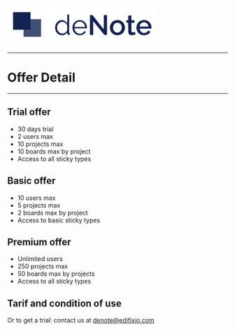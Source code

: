 [![deNote Logo](./assets/images/denote-logo.png)](Home)

---
# Offer Detail
---

## Trial offer
* 30 days trial 
* 2 users max
* 10 projects max
* 10 boards max by project
* Access to all sticky types

## Basic offer
* 10 users max
* 5 projects max
* 2 boards max by project
* Access to basic sticky types

## Premium offer
* Unlimited users
* 250 projects max
* 50 boards max by projects
* Access to all sticky types

## Tarif and condition of use

Or to get a trial: contact us at  denote@edifixio.com

